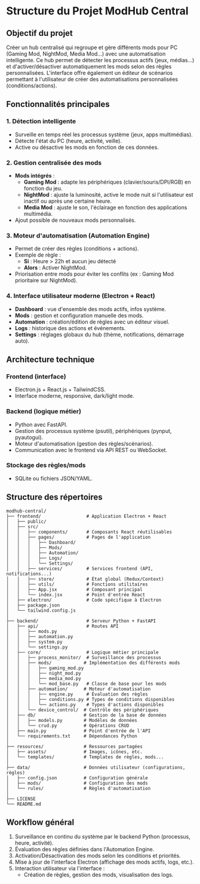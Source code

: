 # Structure du Projet ModHub Central

## Objectif du projet

Créer un hub centralisé qui regroupe et gère différents mods pour PC (Gaming Mod, NightMod, Media Mod…) avec une automatisation intelligente. Ce hub permet de détecter les processus actifs (jeux, médias…) et d'activer/désactiver automatiquement les mods selon des règles personnalisées. L'interface offre également un éditeur de scénarios permettant à l'utilisateur de créer des automatisations personnalisées (conditions/actions).

## Fonctionnalités principales

### 1. Détection intelligente
- Surveille en temps réel les processus système (jeux, apps multimédias).
- Détecte l'état du PC (heure, activité, veille).
- Active ou désactive les mods en fonction de ces données.

### 2. Gestion centralisée des mods
- **Mods intégrés** :
  - **Gaming Mod** : adapte les périphériques (clavier/souris/DPI/RGB) en fonction du jeu.
  - **NightMod** : ajuste la luminosité, active le mode nuit si l'utilisateur est inactif ou après une certaine heure.
  - **Media Mod** : ajuste le son, l'éclairage en fonction des applications multimédia.
- Ajout possible de nouveaux mods personnalisés.

### 3. Moteur d'automatisation (Automation Engine)
- Permet de créer des règles (conditions + actions).
- Exemple de règle :
  - **Si** : Heure > 22h et aucun jeu détecté
  - **Alors** : Activer NightMod.
- Priorisation entre mods pour éviter les conflits (ex : Gaming Mod prioritaire sur NightMod).

### 4. Interface utilisateur moderne (Electron + React)
- **Dashboard** : vue d'ensemble des mods actifs, infos système.
- **Mods** : gestion et configuration manuelle des mods.
- **Automation** : création/édition de règles avec un éditeur visuel.
- **Logs** : historique des actions et événements.
- **Settings** : réglages globaux du hub (thème, notifications, démarrage auto).

## Architecture technique

### Frontend (interface)
- Electron.js + React.js + TailwindCSS.
- Interface moderne, responsive, dark/light mode.

### Backend (logique métier)
- Python avec FastAPI.
- Gestion des processus système (psutil), périphériques (pynput, pyautogui).
- Moteur d'automatisation (gestion des règles/scénarios).
- Communication avec le frontend via API REST ou WebSocket.

### Stockage des règles/mods
- SQLite ou fichiers JSON/YAML.

## Structure des répertoires

```
modhub-central/
├── frontend/                 # Application Electron + React
│   ├── public/
│   ├── src/
│   │   ├── components/       # Composants React réutilisables
│   │   ├── pages/            # Pages de l'application 
│   │   │   ├── Dashboard/
│   │   │   ├── Mods/
│   │   │   ├── Automation/
│   │   │   ├── Logs/
│   │   │   └── Settings/
│   │   ├── services/         # Services frontend (API, notifications...)
│   │   ├── store/            # État global (Redux/Context)
│   │   ├── utils/            # Fonctions utilitaires
│   │   ├── App.jsx           # Composant principal
│   │   └── index.jsx         # Point d'entrée React
│   ├── electron/             # Code spécifique à Electron
│   ├── package.json
│   └── tailwind.config.js
│
├── backend/                  # Serveur Python + FastAPI
│   ├── api/                  # Routes API
│   │   ├── mods.py
│   │   ├── automation.py
│   │   ├── system.py
│   │   └── settings.py
│   ├── core/                 # Logique métier principale
│   │   ├── process_monitor/  # Surveillance des processus
│   │   ├── mods/            # Implémentation des différents mods
│   │   │   ├── gaming_mod.py
│   │   │   ├── night_mod.py
│   │   │   ├── media_mod.py
│   │   │   └── mod_base.py   # Classe de base pour les mods
│   │   ├── automation/      # Moteur d'automatisation
│   │   │   ├── engine.py     # Évaluation des règles
│   │   │   ├── conditions.py # Types de conditions disponibles
│   │   │   └── actions.py    # Types d'actions disponibles
│   │   └── device_control/  # Contrôle des périphériques
│   ├── db/                  # Gestion de la base de données
│   │   ├── models.py        # Modèles de données
│   │   └── crud.py          # Opérations CRUD
│   ├── main.py              # Point d'entrée de l'API
│   └── requirements.txt     # Dépendances Python
│
├── resources/               # Ressources partagées
│   ├── assets/              # Images, icônes, etc.
│   └── templates/           # Templates de règles, mods...
│
├── data/                    # Données utilisateur (configurations, règles)
│   ├── config.json          # Configuration générale
│   ├── mods/                # Configuration des mods
│   └── rules/               # Règles d'automatisation
│
├── LICENSE
└── README.md
```

## Workflow général

1. Surveillance en continu du système par le backend Python (processus, heure, activité).
2. Évaluation des règles définies dans l'Automation Engine.
3. Activation/Désactivation des mods selon les conditions et priorités.
4. Mise à jour de l'interface Electron (affichage des mods actifs, logs, etc.).
5. Interaction utilisateur via l'interface :
   - Création de règles, gestion des mods, visualisation des logs.